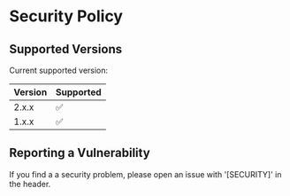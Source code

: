 # Security Policy

## Supported Versions

Current supported version:

| Version | Supported          |
| ------- | ------------------ |
| 2.x.x   | :white_check_mark: |
| 1.x.x   | :white_check_mark: |

## Reporting a Vulnerability

If you find a a security problem, please open an issue with '\[SECURITY\]' in the header.
